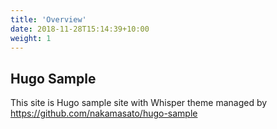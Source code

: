 ```yaml
---
title: 'Overview'
date: 2018-11-28T15:14:39+10:00
weight: 1
---
```


## Hugo Sample

This site is Hugo sample site with Whisper theme managed by https://github.com/nakamasato/hugo-sample
